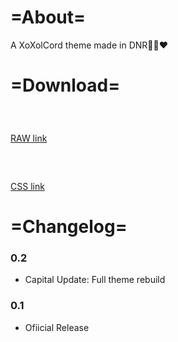 # =About=
A XoXolCord theme made in DNR🖤💙❤️

# =Download=
### ⠀
[RAW link](https://raw.githubusercontent.com/artzab1103/XoXolCord/main/xoxolcord.theme.css)

### ⠀
[CSS link](https://github.com/artzab1103/XoXolCord/releases)

# =Changelog=
### 0.2
- Capital Update: Full theme rebuild

### 0.1
- Ofiicial Release

